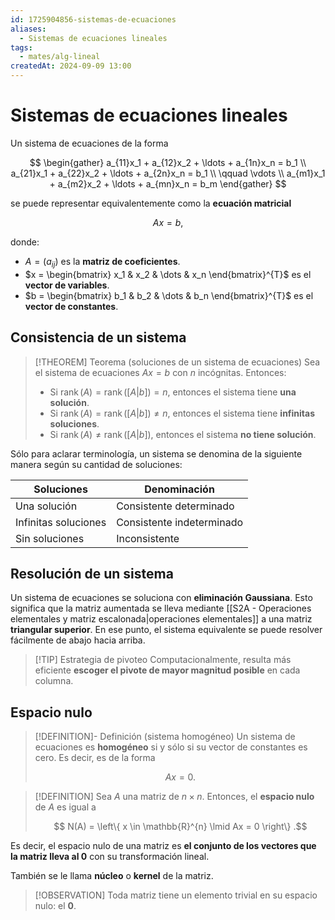 ```yaml
---
id: 1725904856-sistemas-de-ecuaciones
aliases:
  - Sistemas de ecuaciones lineales
tags:
  - mates/alg-lineal
createdAt: 2024-09-09 13:00
---
```


# Sistemas de ecuaciones lineales

Un sistema de ecuaciones de la forma

$$
\begin{gather}
a_{11}x_1 + a_{12}x_2 + \ldots + a_{1n}x_n = b_1 \\
a_{21}x_1 + a_{22}x_2 + \ldots + a_{2n}x_n = b_1 \\
\qquad \vdots \\
a_{m1}x_1 + a_{m2}x_2 + \ldots + a_{mn}x_n = b_m
\end{gather}
$$

se puede representar equivalentemente como la **ecuación matricial**

$$
Ax = b
,$$

donde:

- $A = (a_{ij})$ es la **matriz de coeficientes**.
- $x = \begin{bmatrix} x_1 & x_2 & \dots & x_n \end{bmatrix}^{T}$  es el **vector de variables**.
- $b = \begin{bmatrix} b_1 & b_2 & \dots & b_n \end{bmatrix}^{T}$ es el **vector de constantes**.

## Consistencia de un sistema

> [!THEOREM] Teorema (soluciones de un sistema de ecuaciones)
> Sea el sistema de ecuaciones $Ax = b$ con $n$ incógnitas. Entonces:
> 
> - Si $\operatorname{rank}(A) = \operatorname{rank}([A | b]) = n$, entonces el sistema tiene **una solución**.
> - Si $\operatorname{rank}(A) = \operatorname{rank}([A | b]) \neq n$, entonces el sistema tiene **infinitas soluciones**.
> - Si $\operatorname{rank}(A) \neq \operatorname{rank}([A | b])$, entonces el sistema **no tiene solución**.

Sólo para aclarar terminología, un sistema se denomina de la siguiente manera según su cantidad de soluciones:

| Soluciones           | Denominación              |
| -------------------- | ------------------------- |
| Una solución         | Consistente determinado   |
| Infinitas soluciones | Consistente indeterminado |
| Sin soluciones       | Inconsistente             |

## Resolución de un sistema

Un sistema de ecuaciones se soluciona con **eliminación Gaussiana**. Esto significa que la matriz aumentada se lleva mediante [[S2A - Operaciones elementales y matriz escalonada|operaciones elementales]] a una matriz **triangular superior**. En ese punto, el sistema equivalente se puede resolver fácilmente de abajo hacia arriba.

> [!TIP] Estrategia de pivoteo
> Computacionalmente, resulta más eficiente **escoger el pivote de mayor magnitud posible** en cada columna.

## Espacio nulo

> [!DEFINITION]- Definición (sistema homogéneo)
> Un sistema de ecuaciones es **homogéneo** si y sólo si su vector de constantes es cero. Es decir, es de la forma
> 
> $$
> Ax = 0
> .$$

> [!DEFINITION]
> Sea $A$ una matriz de $n \times n$. Entonces, el **espacio nulo** de $A$ es igual a
> 
> $$
> N(A) = \left\{ x \in \mathbb{R}^{n} \lmid Ax = 0 \right\}
> .$$

Es decir, el espacio nulo de una matriz es **el conjunto de los vectores que la matriz lleva al $0$** con su transformación lineal.

También se le llama **núcleo** o **kernel** de la matriz.

> [!OBSERVATION]
> Toda matriz tiene un elemento trivial en su espacio nulo: el $\mathbf{0}$.
